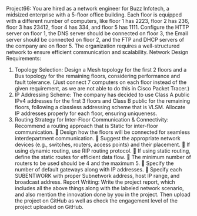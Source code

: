 Project66: You are hired as a network engineer for Buzz Infotech, a midsized enterprise with a 5-floor office building. Each floor is equipped with a
different number of computers, like floor 1 has 2223, floor 2 has 236, floor
3 has 23412, floor 4 has 334, and floor 5 has 1111. Configure the HTTP
server on floor 1, the DNS server should be connected on floor 3, the Email
server should be connected on floor 2, and the FTP and DHCP servers of the
company are on floor 5. The organization requires a well-structured network to
ensure efficient communication and scalability.
Network Design Requirements:
1. Topology Selection: Design a Mesh topology for the first 2 floors and a Bus
topology for the remaining floors, considering performance and fault tolerance.
(Just connect 7 computers on each floor instead of the given requirement, as we
are not able to do this in Cisco Packet Tracer.)
2. IP Addressing Scheme: The company has decided to use Class A public
IPv4 addresses for the first 3 floors and Class B public for the remaining
floors, following a classless addressing scheme that is VLSM. Allocate IP
addresses properly for each floor, ensuring uniqueness.
3. Routing Strategy for Inter-Floor Communication & Connectivity:
Recommend a routing approach that is Static for inter-floor communication.
 Design how the floors will be connected for seamless interdepartment
communication.
 Suggest the appropriate network devices (e.g., switches, routers, access
points) and their placement.
 If using dynamic routing, use RIP routing protocol.
 If using static routing, define the static routes for efficient data flow.
 The minimum number of routers to be used should be 4 and the
maximum 5.
 Specify the number of default gateways along with IP addresses.
 Specify each SUBENTWORK with proper Subnetwork address, host IP
range, and broadcast address.
Report Writing: Write the project report, which includes all the above things along
with the labeled network scenario, and also mention the innovation done by you in the
project.
Then upload the project on GitHub as well as check the engagement level of the
project uploaded on GitHub.
